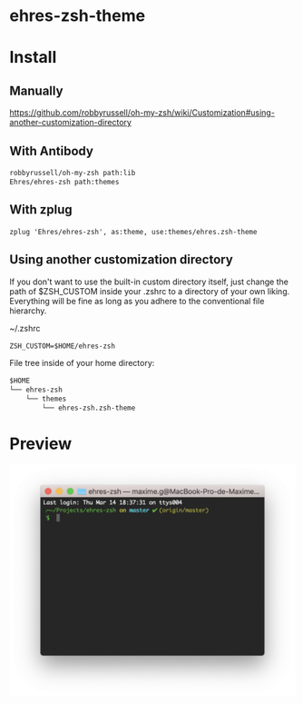 # ehres-zsh-theme

# Install

## Manually

https://github.com/robbyrussell/oh-my-zsh/wiki/Customization#using-another-customization-directory

## With Antibody

```
robbyrussell/oh-my-zsh path:lib
Ehres/ehres-zsh path:themes
```

## With zplug

```
zplug 'Ehres/ehres-zsh', as:theme, use:themes/ehres.zsh-theme
```

## Using another customization directory

If you don't want to use the built-in custom directory itself, just change the path of $ZSH_CUSTOM inside your .zshrc to a directory of your own liking. Everything will be fine as long as you adhere to the conventional file hierarchy.

~/.zshrc

```
ZSH_CUSTOM=$HOME/ehres-zsh
```
File tree inside of your home directory:

```
$HOME
└── ehres-zsh
    └── themes
        └── ehres-zsh.zsh-theme
```

# Preview

![Preview](./preview.png)
